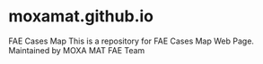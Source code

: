 # moxamat.github.io
FAE Cases Map
This is a repository for FAE Cases Map Web Page.
Maintained by MOXA MAT FAE Team
